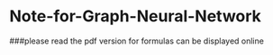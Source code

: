 # Note-for-Graph-Neural-Network
###please read the pdf version for formulas can be displayed online
